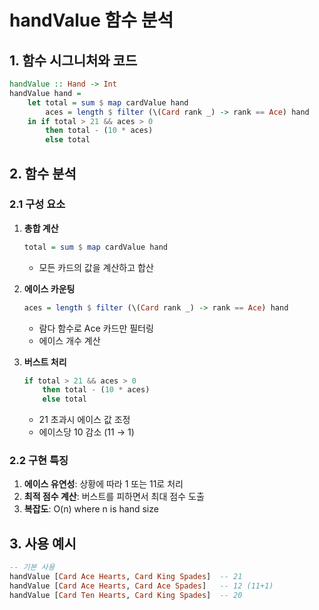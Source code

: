 # handValue 함수 분석

## 1. 함수 시그니처와 코드

```haskell
handValue :: Hand -> Int
handValue hand =
    let total = sum $ map cardValue hand
        aces = length $ filter (\(Card rank _) -> rank == Ace) hand
    in if total > 21 && aces > 0
        then total - (10 * aces)
        else total
```

## 2. 함수 분석

### 2.1 구성 요소

1. **총합 계산**

   ```haskell
   total = sum $ map cardValue hand
   ```

   - 모든 카드의 값을 계산하고 합산

2. **에이스 카운팅**

   ```haskell
   aces = length $ filter (\(Card rank _) -> rank == Ace) hand
   ```

   - 람다 함수로 Ace 카드만 필터링
   - 에이스 개수 계산

3. **버스트 처리**
   ```haskell
   if total > 21 && aces > 0
       then total - (10 * aces)
       else total
   ```
   - 21 초과시 에이스 값 조정
   - 에이스당 10 감소 (11 → 1)

### 2.2 구현 특징

1. **에이스 유연성**: 상황에 따라 1 또는 11로 처리
2. **최적 점수 계산**: 버스트를 피하면서 최대 점수 도출
3. **복잡도**: O(n) where n is hand size

## 3. 사용 예시

```haskell
-- 기본 사용
handValue [Card Ace Hearts, Card King Spades]  -- 21
handValue [Card Ace Hearts, Card Ace Spades]   -- 12 (11+1)
handValue [Card Ten Hearts, Card King Spades]  -- 20
```

